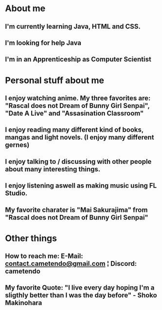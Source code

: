 # About me


## I'm currently learning Java, HTML and CSS.
## I'm looking for help Java
## I'm in an Apprenticeship as Computer Scientist



# Personal stuff about me


## I enjoy watching anime. My three favorites are: "Rascal does not Dream of Bunny Girl Senpai", "Date A Live" and "Assasination Classroom"
## I enjoy reading many different kind of books, mangas and light novels. (I enjoy many different gernes)
## I enjoy talking to / discussing with other people about many interesting things.
## I enjoy listening aswell as making music using FL Studio.
## My favorite charater is "Mai Sakurajima" from "Rascal does not Dream of Bunny Girl Senpai"



# Other things


## How to reach me: E-Mail: contact.cametendo@gmail.com ¦ Discord: cametendo
## My favorite Quote: "I live every day hoping I'm a sligthly better than I was the day before" - Shoko Makinohara


<!--
**Cametendo/Cametendo** is a ✨ _special_ ✨ repository because its `README.md` (this file) appears on your GitHub profile.

Here are some ideas to get you started:

- 🔭 I’m currently working on ...
- 🌱 I’m currently learning ...
- 👯 I’m looking to collaborate on ...
- 🤔 I’m looking for help with ...
- 💬 Ask me about ...
- 📫 How to reach me: ...
- 😄 Pronouns: ...
- ⚡ Fun fact: ...
-->
